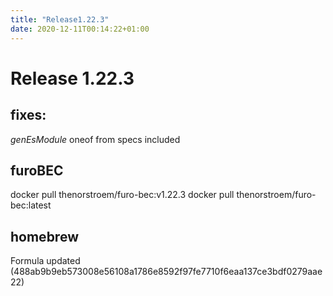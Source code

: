 ```yaml
---
title: "Release1.22.3"
date: 2020-12-11T00:14:22+01:00
---
```


# Release 1.22.3

## fixes: 

*genEsModule* oneof from specs included

## furoBEC
docker pull thenorstroem/furo-bec:v1.22.3
docker pull thenorstroem/furo-bec:latest

## homebrew
Formula updated (488ab9b9eb573008e56108a1786e8592f97fe7710f6eaa137ce3bdf0279aae22)